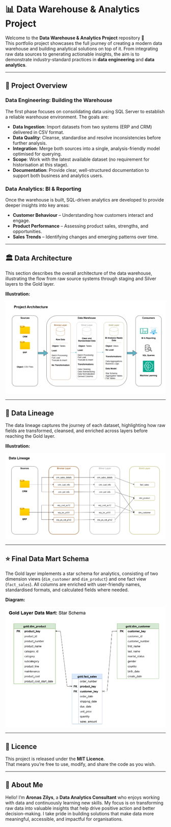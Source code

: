 # 📊 Data Warehouse & Analytics Project

Welcome to the **Data Warehouse & Analytics Project** repository 🚀  
This portfolio project showcases the full journey of creating a modern data warehouse and building analytical solutions on top of it. From integrating raw data sources to generating actionable insights, the aim is to demonstrate industry-standard practices in **data engineering** and **data analytics**.

---

## 🔧 Project Overview

### Data Engineering: Building the Warehouse
The first phase focuses on consolidating data using SQL Server to establish a reliable warehouse environment. The goals are:

- **Data Ingestion**: Import datasets from two systems (ERP and CRM) delivered in CSV format.  
- **Data Quality**: Cleanse, standardise and resolve inconsistencies before further analysis.  
- **Integration**: Merge both sources into a single, analysis-friendly model optimised for querying.  
- **Scope**: Work with the latest available dataset (no requirement for historisation at this stage).  
- **Documentation**: Provide clear, well-structured documentation to support both business and analytics users.  

### Data Analytics: BI & Reporting
Once the warehouse is built, SQL-driven analytics are developed to provide deeper insights into key areas:

- **Customer Behaviour** – Understanding how customers interact and engage.  
- **Product Performance** – Assessing product sales, strengths, and opportunities.  
- **Sales Trends** – Identifying changes and emerging patterns over time.    

---

## 🏛 Data Architecture

This section describes the overall architecture of the data warehouse, illustrating the flow from raw source systems through staging and Silver layers to the Gold layer.  

**Illustration:**  

![Project_Architecture](Documents/Project_Architecture.png)

---

## 🔄 Data Lineage

The data lineage captures the journey of each dataset, highlighting how raw fields are transformed, cleansed, and enriched across layers before reaching the Gold layer.  

**Illustration:**  

![Data_Lineage](Documents/Data_Lineage.png)


---

## ⭐ Final Data Mart Schema

The Gold layer implements a star schema for analytics, consisting of two dimension views (`dim_customer` and `dim_product`) and one fact view (`fact_sales`). All columns are enriched with user-friendly names, standardised formats, and calculated fields where needed.  

**Diagram:**  

![Documents/Data_Mart_Star_Schema.png](Documents/Data_Mart_Star_Schema.png)

---

## 📖 Licence

This project is released under the **MIT Licence**.  
That means you’re free to use, modify, and share the code as you wish.

---

## 👤 About Me

Hello! I’m **Aronas Zilys**, a **Data Analytics Consultant** who enjoys working with data and continuously learning new skills. My focus is on transforming raw data into valuable insights that help drive positive action and better decision-making. I take pride in building solutions that make data more meaningful, accessible, and impactful for organisations.

